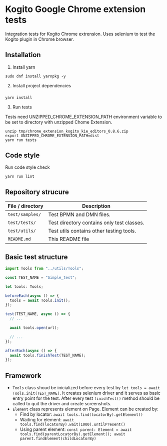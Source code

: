 # Kogito Google Chrome extension tests

Integration tests for Kogito Chrome extrension. Uses selenium to test the Kogito plugin in Chrome browser.

## Installation

1. Install yarn

```
sudo dnf install yarnpkg -y
```

2. Install project dependencies

###

```
yarn install
```

3. Run tests

Tests need UNZIPPED_CHROME_EXTENSION_PATH environment variable to be set to directory with unzipped Chome Extension.

```
unzip tmp/chrome_extension_kogito_kie_editors_0.8.6.zip
export UNZIPPED_CHROME_EXTENSION_PATH=dist
yarn run tests
```

## Code style

Run code style check

```
yarn run lint
```

## Repository strucure

| File / directory | Description                                |
| ---------------- | ------------------------------------------ |
| `test/samples/`  | Test BPMN and DMN files.                   |
| `test/tests/`    | Test directory contains only test classes. |
| `test/utils/`    | Test utils contains other testing tools.   |
| `README.md`      | This README file                           |

## Basic test structure

```typescript
import Tools from "../utils/Tools";

const TEST_NAME = "Simple_test";

let tools: Tools;

beforeEach(async () => {
  tools = await Tools.init();
});

test(TEST_NAME, async () => {
  // ...

  await tools.open(url);

  // ...
});

afterEach(async () => {
  await tools.finishTest(TEST_NAME);
});
```

## Framework

- `Tools` class shoud be inicialized before every test by `let tools = await Tools.init(TEST_NAME)`. It creates selenium driver and it serves as basic entry point for the test. After every test `finishTest()` method should be called to quit the driver and create screenshots.
- `Element` class represents element on Page. Element can be created by:
  - Find by locator: `await tools.find(locatorBy).getElement()`
  - Waiting for element: `await tools.find(locatorBy).wait(1000).untilPresent()`
  - Using parent element: `const parent: Element = await tools.find(parentLocatorBy).getElement(); await parent.findElement(childLocatorBy)`
